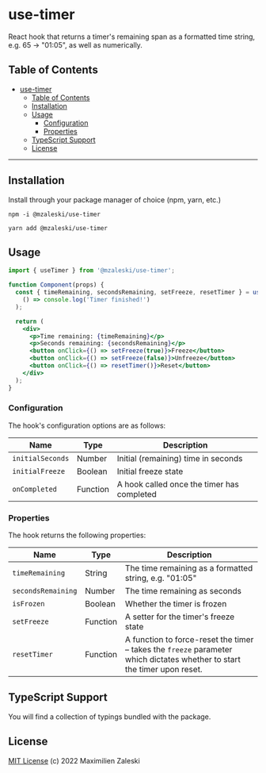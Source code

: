 # use-timer

React hook that returns a timer's remaining span as a formatted time string, e.g. 65 -> "01:05", as well as numerically.

## Table of Contents

- [use-timer](#use-timer)
  - [Table of Contents](#table-of-contents)
  - [Installation](#installation)
  - [Usage](#usage)
    - [Configuration](#configuration)
    - [Properties](#properties)
  - [TypeScript Support](#typescript-support)
  - [License](#license)

---

## Installation 

Install through your package manager of choice (npm, yarn, etc.)

```
npm -i @mzaleski/use-timer
```

```
yarn add @mzaleski/use-timer
```

## Usage

```jsx
import { useTimer } from '@mzaleski/use-timer';

function Component(props) {
  const { timeRemaining, secondsRemaining, setFreeze, resetTimer } = useTimer(65, false,                               
    () => console.log('Timer finished!') 
  );

  return (
    <div>
      <p>Time remaining: {timeRemaining}</p>
      <p>Seconds remaining: {secondsRemaining}</p>
      <button onClick={() => setFreeze(true)}>Freeze</button>
      <button onClick={() => setFreeze(false)}>Unfreeze</button>
      <button onClick={() => resetTimer()}>Reset</button>
    </div>
  );
}
```

### Configuration

The hook's configuration options are as follows:

| Name             | Type     | Description                                |
| ---------------- | -------- | ------------------------------------------ |
| `initialSeconds` | Number   | Initial (remaining) time in seconds        |
| `initialFreeze`  | Boolean  | Initial freeze state                       |
| `onCompleted`    | Function | A hook called once the timer has completed |

### Properties

The hook returns the following properties:

| Name               | Type     | Description                                                                                                              |
| ------------------ | -------- | ------------------------------------------------------------------------------------------------------------------------ |
| `timeRemaining`    | String   | The time remaining as a formatted string, e.g. "01:05"                                                                   |
| `secondsRemaining` | Number   | The time remaining as seconds                                                                                            |
| `isFrozen`         | Boolean  | Whether the timer is frozen                                                                                              |
| `setFreeze`        | Function | A setter for the timer's freeze state                                                                                    |
| `resetTimer`       | Function | A function to force-reset the timer – takes the `freeze` parameter which dictates whether to start the timer upon reset. |

## TypeScript Support 

You will find a collection of typings bundled with the package.

## License

[MIT License](LICENSE) (c) 2022 Maximilien Zaleski
